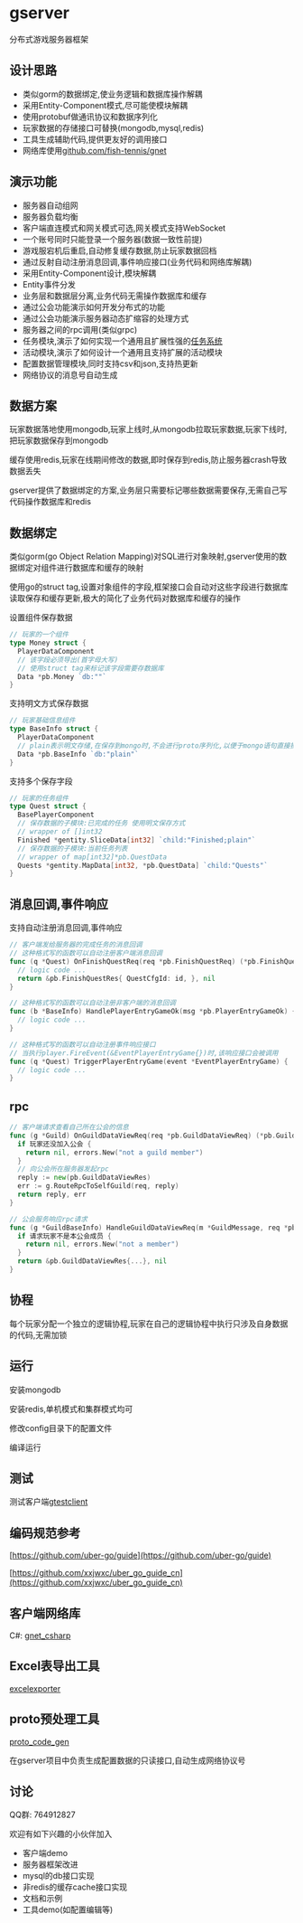 # gserver
分布式游戏服务器框架

## 设计思路
- 类似gorm的数据绑定,使业务逻辑和数据库操作解耦
- 采用Entity-Component模式,尽可能使模块解耦
- 使用protobuf做通讯协议和数据序列化
- 玩家数据的存储接口可替换(mongodb,mysql,redis)
- 工具生成辅助代码,提供更友好的调用接口
- 网络库使用[github.com/fish-tennis/gnet](https://github.com/fish-tennis/gnet)

## 演示功能
- 服务器自动组网
- 服务器负载均衡
- 客户端直连模式和网关模式可选,网关模式支持WebSocket
- 一个账号同时只能登录一个服务器(数据一致性前提)
- 游戏服宕机后重启,自动修复缓存数据,防止玩家数据回档
- 通过反射自动注册消息回调,事件响应接口(业务代码和网络库解耦)
- 采用Entity-Component设计,模块解耦
- Entity事件分发
- 业务层和数据层分离,业务代码无需操作数据库和缓存
- 通过公会功能演示如何开发分布式的功能
- 通过公会功能演示服务器动态扩缩容的处理方式
- 服务器之间的rpc调用(类似grpc)
- 任务模块,演示了如何实现一个通用且扩展性强的[任务系统](https://github.com/fish-tennis/gserver/blob/main/Design_Quest.md)
- 活动模块,演示了如何设计一个通用且支持扩展的活动模块
- 配置数据管理模块,同时支持csv和json,支持热更新
- 网络协议的消息号自动生成

## 数据方案
玩家数据落地使用mongodb,玩家上线时,从mongodb拉取玩家数据,玩家下线时,把玩家数据保存到mongodb

缓存使用redis,玩家在线期间修改的数据,即时保存到redis,防止服务器crash导致数据丢失

gserver提供了数据绑定的方案,业务层只需要标记哪些数据需要保存,无需自己写代码操作数据库和redis

## 数据绑定
类似gorm(go Object Relation Mapping)对SQL进行对象映射,gserver使用的数据绑定对组件进行数据库和缓存的映射

使用go的struct tag,设置对象组件的字段,框架接口会自动对这些字段进行数据库读取保存和缓存更新,极大的简化了业务代码对数据库和缓存的操作

设置组件保存数据
```go
// 玩家的一个组件
type Money struct {
  PlayerDataComponent
  // 该字段必须导出(首字母大写)
  // 使用struct tag来标记该字段需要存数据库
  Data *pb.Money `db:""`
}
```

支持明文方式保存数据
```go
// 玩家基础信息组件
type BaseInfo struct {
  PlayerDataComponent
  // plain表示明文存储,在保存到mongo时,不会进行proto序列化,以便于mongo语句直接操作
  Data *pb.BaseInfo `db:"plain"`
}
```

支持多个保存字段
```go
// 玩家的任务组件
type Quest struct {
  BasePlayerComponent
  // 保存数据的子模块:已完成的任务 使用明文保存方式
  // wrapper of []int32
  Finished *gentity.SliceData[int32] `child:"Finished;plain"`
  // 保存数据的子模块:当前任务列表
  // wrapper of map[int32]*pb.QuestData
  Quests *gentity.MapData[int32, *pb.QuestData] `child:"Quests"`
}
```

## 消息回调,事件响应
支持自动注册消息回调,事件响应
```go
// 客户端发给服务器的完成任务的消息回调
// 这种格式写的函数可以自动注册客户端消息回调
func (q *Quest) OnFinishQuestReq(req *pb.FinishQuestReq) (*pb.FinishQuestRes, error) {
  // logic code ...
  return &pb.FinishQuestRes{ QuestCfgId: id, }, nil
}
```
```go
// 这种格式写的函数可以自动注册非客户端的消息回调
func (b *BaseInfo) HandlePlayerEntryGameOk(msg *pb.PlayerEntryGameOk) { 
  // logic code ...
}
```
```go
// 这种格式写的函数可以自动注册事件响应接口
// 当执行player.FireEvent(&EventPlayerEntryGame{})时,该响应接口会被调用
func (q *Quest) TriggerPlayerEntryGame(event *EventPlayerEntryGame) {
  // logic code ...
}
```

## rpc
```go
// 客户端请求查看自己所在公会的信息
func (g *Guild) OnGuildDataViewReq(req *pb.GuildDataViewReq) (*pb.GuildDataViewRes, error) {
  if 玩家还没加入公会 {
    return nil, errors.New("not a guild member")
  }
  // 向公会所在服务器发起rpc
  reply := new(pb.GuildDataViewRes)
  err := g.RouteRpcToSelfGuild(req, reply)
  return reply, err
}

// 公会服务响应rpc请求
func (g *GuildBaseInfo) HandleGuildDataViewReq(m *GuildMessage, req *pb.GuildDataViewReq) (*pb.GuildDataViewRes, error) {
  if 请求玩家不是本公会成员 {
    return nil, errors.New("not a member")
  }
  return &pb.GuildDataViewRes{...}, nil
}
```

## 协程
每个玩家分配一个独立的逻辑协程,玩家在自己的逻辑协程中执行只涉及自身数据的代码,无需加锁

## 运行
安装mongodb

安装redis,单机模式和集群模式均可

修改config目录下的配置文件

编译运行

## 测试
测试客户端[gtestclient](https://github.com/fish-tennis/gtestclient)

## 编码规范参考
[https://github.com/uber-go/guide](https://github.com/uber-go/guide)

[https://github.com/xxjwxc/uber_go_guide_cn](https://github.com/xxjwxc/uber_go_guide_cn)

## 客户端网络库
C#: [gnet_csharp](https://github.com/fish-tennis/gnet_csharp)

## Excel表导出工具
[excelexporter](https://github.com/fish-tennis/excelexporter)

## proto预处理工具
[proto_code_gen](https://github.com/fish-tennis/proto_code_gen)

在gserver项目中负责生成配置数据的只读接口,自动生成网络协议号

## 讨论
QQ群: 764912827

欢迎有如下兴趣的小伙伴加入

- 客户端demo
- 服务器框架改进
- mysql的db接口实现
- 非redis的缓存cache接口实现
- 文档和示例
- 工具demo(如配置编辑等)